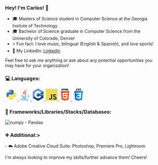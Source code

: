 ### Hey! I'm Carlos! 🌱
<ul>
  <li>🎓 Masters of Science student in Computer Science at the Georgia Insitute of Technology</li>
  <li>🎓 Bachelor of Science graduate in Computer Science from the University of Colorado, Denver</li>
  <li>⚡ Fun fact: I love music, bilingual (English & Spanish), and love sports!</li>
  <li>💼 My LinkedIn: <a href="https://www.linkedin.com/in/carlos-valdez-cv/">LinkedIn</a></li>
</ul>
<p>Feel free to ask me anything or ask about any potential opportunities you may have for your organization!</p>

<h3 align="left">💻 Languages:</h3>
<p align="left">
  <!-- Python -->
  <a 
    href="https://www.python.org" target="_blank" rel="noreferrer"> 
    <img src="https://raw.githubusercontent.com/devicons/devicon/master/icons/python/python-original.svg" alt="python" width="40" height="40"/>
  </a> 
  <!-- Java -->
  <a 
    href="https://www.java.com" target="_blank" rel="noreferrer"> 
    <img src="https://raw.githubusercontent.com/devicons/devicon/master/icons/java/java-original.svg" alt="java" width="40" height="40"/>
  </a>
  <!-- C++ -->
  <a href="https://www.w3schools.com/cpp/" target="_blank" rel="noreferrer"> 
    <img src="https://raw.githubusercontent.com/devicons/devicon/master/icons/cplusplus/cplusplus-original.svg" alt="cplusplus" width="40" height="40"/>
  </a>
  <!-- JavaScript -->
  <a href="https://developer.mozilla.org/en-US/docs/Web/JavaScript" target="_blank" rel="noreferrer"> 
    <img src="https://raw.githubusercontent.com/devicons/devicon/master/icons/javascript/javascript-original.svg" alt="javascript" width="40" height="40"/>
  </a>
  <!-- HTML -->
  <a href="https://www.w3.org/html/" target="_blank" rel="noreferrer"> 
    <img src="https://raw.githubusercontent.com/devicons/devicon/master/icons/html5/html5-original-wordmark.svg" alt="html5" width="40" height="40"/>
  </a>
  <!-- CSS -->
  <a href="https://www.w3schools.com/css/" target="_blank" rel="noreferrer"> 
    <img src="https://raw.githubusercontent.com/devicons/devicon/master/icons/css3/css3-original-wordmark.svg" alt="css3" width="40" height="40"/> 
  </a>
</p>
<h3 align="left">🔨 Frameworks/Libraries/Stacks/Databases:</h3>
  <!-- NumPy-->
  <a>
    <img src="https://cdn.jsdelivr.net/gh/devicons/devicon@latest/icons/numpy/numpy-original-wordmark.svg" alt="numpy" width="40" height="40" />
  </a>
- Pandas
<h3 align="left">➕ Additional:></h3>
- ☁️ Adobe Creative Cloud Suite: Photoshop, Premiere Pro, Lightroom
<br>
<p>I'm always looking to improve my skills/further advance them! Cheers!</p>
<!--
    **valdcarl/valdcarl** is a ✨ _special_ ✨ repository because its `README.md` (this file) appears on your GitHub profile.
    
    Here are some ideas to get you started:
    
    - 🔭 I’m currently working on ...
    - 🌱 I’m currently learning ...
    - 👯 I’m looking to collaborate on ...
    - 🤔 I’m looking for help with ...
    - 💬 Ask me about ...
    - 📫 How to reach me: ...
    - 😄 Pronouns: ...
    - ⚡ Fun fact: ...
-->
